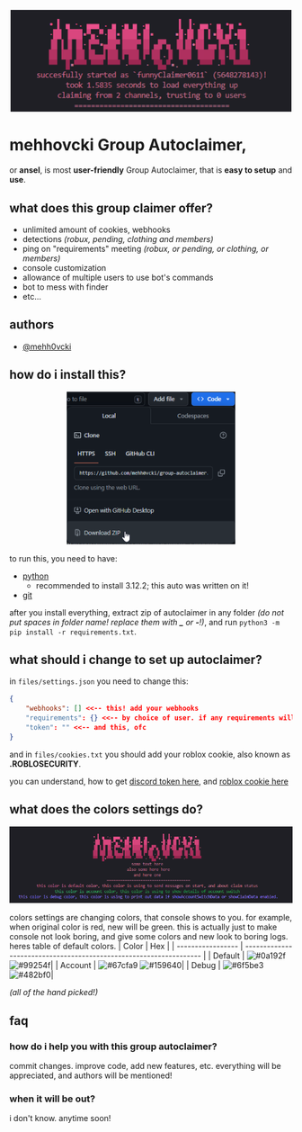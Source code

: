 <p align="center">
    <img width="500" src="https://raw.githubusercontent.com/mehh0vcki/group-autoclaimer/main/images/title.png" alt="mehhovcki group autoclaimer">
</p>

# mehhovcki Group Autoclaimer,
or **ansel**, is most **user-friendly** Group Autoclaimer, that is **easy to setup** and **use**.
## what does this group claimer offer?

- unlimited amount of cookies, webhooks
- detections *(robux, pending, clothing and members)*
- ping on "requirements" meeting *(robux, or pending, or clothing, or members)*
- console customization
- allowance of multiple users to use bot's commands
- bot to mess with finder
- etc...

## authors

- [@mehh0vcki](https://github.com/mehh0vcki)

## how do i install this?

<p align="center"> <img width="300" src="https://raw.githubusercontent.com/mehh0vcki/group-autoclaimer/main/images/install.png" alt="installation button"> </p>

to run this, you need to have:
- [python](https://python.org)
    - recommended to install 3.12.2; this auto was written on it!
- [git](https://git-scm.com)

after you install everything, extract zip of autoclaimer in any folder *(do not put spaces in folder name! replace them with <b>_</b> or <b>-</b>!)*, and run `python3 -m pip install -r requirements.txt`.

## what should i change to set up autoclaimer?

in `files/settings.json` you need to change this:
```json
{
    "webhooks": [] <<-- this! add your webhooks
    "requirements": {} <<-- by choice of user. if any requirements will be meet, it will ping you. there only 4 modes: > < >= <=
    "token": "" <<-- and this, ofc
}
```
and in `files/cookies.txt` you should add your roblox cookie, also known as **.ROBLOSECURITY**.

you can understand, how to get [discord token here](https://youtu.be/PCU8obaQI64), and [roblox cookie here](https://youtu.be/suMKl_KBFKQ)
## what does the colors settings do?

<p align="center">
    <img width="1200" src="https://github.com/mehh0vcki/group-autoclaimer/blob/main/images/colors.png?raw=true" alt="colors"></p>

colors settings are changing colors, that console shows to you. for example, when original color is red, new will be green. this is actually just to make console not look boring, and give some colors and new look to boring logs. heres table of default colors.
| Color             | Hex                                                                |
| ----------------- | ------------------------------------------------------------------ |
| Default | ![#0a192f](https://via.placeholder.com/40/fa5796?text=+)  ![#99254f](https://via.placeholder.com/40/99254f?text=+)|
| Account | ![#67cfa9](https://via.placeholder.com/40/67cfa9?text=+)  ![#159640](https://via.placeholder.com/40/159640?text=+)|
| Debug | ![#6f5be3](https://via.placeholder.com/40/6f5be3?text=+)  ![#482bf0](https://via.placeholder.com/40/482bf0?text=+)|

*(all of the hand picked!)*

## faq

### how do i help you with this group autoclaimer?
commit changes. improve code, add new features, etc. everything will be appreciated, and authors will be mentioned!
### when it will be out?
i don't know. anytime soon!
